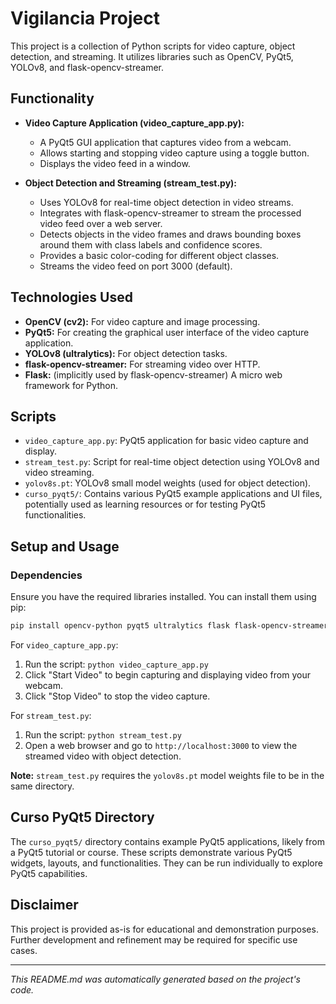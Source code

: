 # Vigilancia Project

This project is a collection of Python scripts for video capture, object detection, and streaming. It utilizes libraries such as OpenCV, PyQt5, YOLOv8, and flask-opencv-streamer.

## Functionality

- **Video Capture Application (video_capture_app.py):**
  - A PyQt5 GUI application that captures video from a webcam.
  - Allows starting and stopping video capture using a toggle button.
  - Displays the video feed in a window.

- **Object Detection and Streaming (stream_test.py):**
  - Uses YOLOv8 for real-time object detection in video streams.
  - Integrates with flask-opencv-streamer to stream the processed video feed over a web server.
  - Detects objects in the video frames and draws bounding boxes around them with class labels and confidence scores.
  - Provides a basic color-coding for different object classes.
  - Streams the video feed on port 3000 (default).

## Technologies Used

- **OpenCV (cv2):** For video capture and image processing.
- **PyQt5:** For creating the graphical user interface of the video capture application.
- **YOLOv8 (ultralytics):** For object detection tasks.
- **flask-opencv-streamer:** For streaming video over HTTP.
- **Flask:** (implicitly used by flask-opencv-streamer) A micro web framework for Python.

## Scripts

- `video_capture_app.py`: PyQt5 application for basic video capture and display.
- `stream_test.py`: Script for real-time object detection using YOLOv8 and video streaming.
- `yolov8s.pt`: YOLOv8 small model weights (used for object detection).
- `curso_pyqt5/`: Contains various PyQt5 example applications and UI files, potentially used as learning resources or for testing PyQt5 functionalities.

## Setup and Usage

### Dependencies

Ensure you have the required libraries installed. You can install them using pip:

```bash
pip install opencv-python pyqt5 ultralytics flask flask-opencv-streamer
```

For `video_capture_app.py`:

1. Run the script: `python video_capture_app.py`
2. Click "Start Video" to begin capturing and displaying video from your webcam.
3. Click "Stop Video" to stop the video capture.

For `stream_test.py`:

1. Run the script: `python stream_test.py`
2. Open a web browser and go to `http://localhost:3000` to view the streamed video with object detection.

**Note:**  `stream_test.py` requires the `yolov8s.pt` model weights file to be in the same directory.

## Curso PyQt5 Directory

The `curso_pyqt5/` directory contains example PyQt5 applications, likely from a PyQt5 tutorial or course. These scripts demonstrate various PyQt5 widgets, layouts, and functionalities. They can be run individually to explore PyQt5 capabilities.

## Disclaimer

This project is provided as-is for educational and demonstration purposes.  Further development and refinement may be required for specific use cases.

---
*This README.md was automatically generated based on the project's code.*
